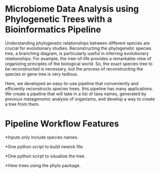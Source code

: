 # Microbiome Data Analysis using Phylogenetic Trees with a Bioinformatics Pipeline 
Understanding phylogenetic relationships between different species are crucial for evolutionary studies. Reconstructing the phylogenetic species tree, a branching diagram, is particularly useful in inferring evolutionary relationships. For example, the tree-of-life provides a remarkable view of organizing principles of the biological world. So, the exact species tree to be reconstructed is necessary, but the process of reconstructing the species or gene tree is very tedious.                
 
Here, we developed an easy-to-use pipeline that conveniently and efficiently reconstructs species trees. this pipeline has many applications. We create a pipeline that will take in a list of taxa names, generated by previous metagenomic analysis of organisms, and develop a way to create a tree from them.          


# Pipeline Workflow Features  
   
*Inputs only include species names.   

*One python script to build newick file.  

*One python scirpt to visualize the tree.

*View trees using the phylo package.
